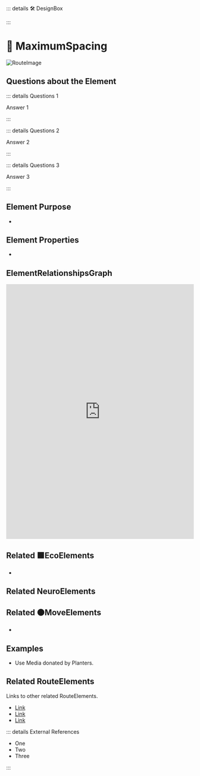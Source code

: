 ::: details 🛠 DesignBox



:::

# 🔺 <route>MaximumSpacing</route>


![RouteImage](/Route/RouteImage.png)

## Questions about the Element

::: details Questions 1

Answer 1

:::

::: details Questions 2

Answer 2

:::

::: details Questions 3

Answer 3

:::

## Element Purpose

- 

## Element Properties

- 

## ElementRelationshipsGraph

<iframe 
    width="100%" 
    height="684" 
    frameborder="0"
    src="https://observablehq.com/embed/@d3/force-directed-graph/2?cells=chart"
></iframe>

## Related 🟩<eco>EcoElements</eco>
- 
## Related <neuro>NeuroElements</neuro>


## Related 🟠<move>MoveElements</move>
- 

## Examples

- Use Media donated by Planters. 

## Related <route>RouteElements</route>

Links to other related RouteElements. 

- [Link]()
- [Link]()
- [Link]()

::: details External References

- One
- Two
- Three

:::

